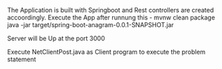 The Application is built with Springboot and Rest controllers are created accoordingly.
Execute the App after runnung this - mvnw clean package
java -jar target/spring-boot-anagram-0.0.1-SNAPSHOT.jar

Server will be Up at the port 3000

Execute NetClientPost.java as Client program to execute the problem statement
